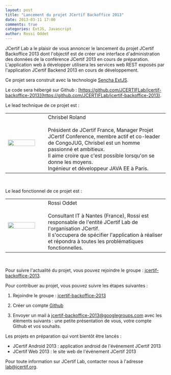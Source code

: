 ```yaml
---
layout: post
title: "Lancement du projet JCertif Backoffice 2013"
date: 2013-03-11 17:00
comments: true
categories: ExtJS, Javascript
author: Rossi Oddet
---
```

JCertif Lab a le plaisir de vous annoncer le lancement du projet JCertif Backoffice 2013 dont l'objectif est de créer une interface d'administration des données de la conférence JCertif 2013 en cours de préparation.
L'application web à développer utilisera les services web REST exposés par l'application JCertif Backend 2013 en cours de développement.

Ce projet sera construit avec la technologie [Sencha ExtJS](http://www.sencha.com/products/extjs).

Le code sera hébergé sur Github : [https://github.com/JCERTIFLab/jcertif-backoffice-2013](https://github.com/JCERTIFLab/jcertif-backoffice-2013).

Le lead technique de ce projet est : 

<table>
	<tr>
		<td width="20%"><img src="https://secure.gravatar.com/avatar/627784ca4e9955a4755b89c0dd028993?s=420&d=https://a248.e.akamai.net/assets.github.com%2Fimages%2Fgravatars%2Fgravatar-user-420.png" width="100%"/></td>
		<td width="5%"></td>
		<td width="75%">Chrisbel Roland<br/><br/>Président de JCertif France, Manager Projet JCertif Conference, membre actif et co-leader de CongoJUG, Chrisbel est un homme passionné et ambitieux.<br/>
		Il aime croire que c'est possible lorsqu'on se donne les moyens.<br/>
		Ingénieur et développeur JAVA EE à Paris.</td>
	</tr>
</table>
<br/>

Le lead fonctionnel de ce projet est :

<table>
	<tr>
		<td width="20%"><img src="https://secure.gravatar.com/avatar/7b3ffda0746f3f4503b7a3094ec1ef95?s=420&d=https://a248.e.akamai.net/assets.github.com%2Fimages%2Fgravatars%2Fgravatar-user-420.png" width="100%"/></td>
		<td width="5%"></td>
		<td width="75%">Rossi Oddet<br/><br/>Consultant IT à Nantes (France), Rossi est responsable de l'entité JCertif Lab de l'organisation JCertif.<br/>
		Il s'occupera de spécifier l'application à réaliser et répondra à toutes les problématiques fonctionnelles.<br/></td>
	</tr>
</table>
<br/>

Pour suivre l'actualité du projet, vous pouvez rejoindre le groupe : [jcertif-backoffice-2013](https://groups.google.com/forum/?fromgroups#!forum/jcertif-backoffice-2013).

Pour contribuer au projet, vous pouvez suivre les étapes suivantes :

1. Rejoindre le groupe : [jcertif-backoffice-2013](https://groups.google.com/forum/?fromgroups#!forum/jcertif-backoffice-2013)

2. Créer un compte [Github](https://github.com/)

3. Envoyer un mail à jcertif-backoffice-2013@googlegroups.com avec les éléments suivants : une petite présentation de vous, votre compte Github et vos souhaits.

Les projets en préparation qui vont bientôt être lancés :

*	JCertif Android 2013 : application android de l'événement JCertif 2013
*	JCertif Web 2013 : le site web de l'événement JCertif 2013

Pour toute information sur JCertif Lab, contacter nous à l'adresse lab@jcertif.org.





